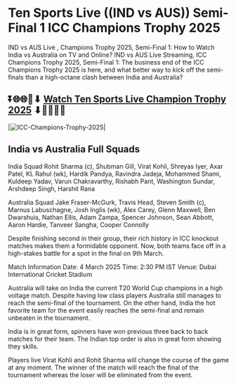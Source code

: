 # Ten Sports Live ((IND vs AUS)) Semi-Final 1 ICC Champions Trophy 2025

IND vs AUS Live , Champions Trophy 2025, Semi-Final 1: How to Watch India vs Australia on TV and Online? IND vs AUS Live Streaming, ICC Champions Trophy 2025, Semi-Final 1: The business end of the ICC Champions Trophy 2025 is here, and what better way to kick off the semi-finals than a high-octane clash between India and Australia?

## ⏬🌐🌐📌⬇ [Watch Ten Sports Live Champion Trophy 2025](https://ptvsportshd.net/ten-sports/) ⬇📌🌐🌐⏬

|![ICC-Champions-Trophy-2025](https://github.com/user-attachments/assets/eb0c49aa-ae7e-4ae0-a94f-0153617a517c)| 


## India vs Australia Full Squads 

India Squad Rohit Sharma (c), Shubman Gill, Virat Kohli, Shreyas Iyer, Axar Patel, KL Rahul (wk), Hardik Pandya, Ravindra Jadeja, Mohammed Shami, Kuldeep Yadav, Varun Chakravarthy, Rishabh Pant, Washington Sundar, Arshdeep Singh, Harshit Rana 

Australia Squad Jake Fraser-McGurk, Travis Head, Steven Smith (c), Marnus Labuschagne, Josh Inglis (wk), Alex Carey, Glenn Maxwell, Ben Dwarshuis, Nathan Ellis, Adam Zampa, Spencer Johnson, Sean Abbott, Aaron Hardie, Tanveer Sangha, Cooper Connolly


Despite finishing second in their group, their rich history in ICC knockout matches makes them a formidable opponent. Now, both teams face off in a high-stakes battle for a spot in the final on 9th March.

Match Information Date: 4 March 2025 Time: 2:30 PM IST Venue: Dubai International Cricket Stadium



Australia will take on India the current T20 World Cup champions in a high voltage match. Despite having low class players Australia still manages to reach the semi-final of the tournament. On the other hand, India the hot favorite team for the event easily reaches the semi-final and remain unbeaten in the tournament.

India is in great form, spinners have won previous three back to back matches for their team. The Indian top order is also in great form showing they skills.

Players live Virat Kohli and Rohit Sharma will change the course of the game at any moment. The winner of the match will reach the final of the tournament whereas the loser will be eliminated from the event. 
